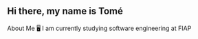 ## Hi there, my name is Tomé

<div>
About Me
🖥️  I am currently studying software engineering at FIAP
</div>
